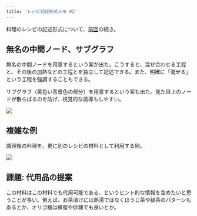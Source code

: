 ```yaml
---
title: 'レシピ記述形式メモ #2'
---
```

料理のレシピの記述形式について、[前回](https://r7kamura.com/articles/2022-05-13-mermaid-recipe-memo)の続き。

無名の中間ノード、サブグラフ
--------------

無名の中間ノードを用意するという案が出た。こうすると、混ぜ合わせる工程と、その後の加熱などの工程とを独立して記述できる。また、明確に「混ぜる」という工程を強調することもできる。

サブグラフ（黄色い背景色の部分）を用意するという案も出た。見た目上のノードが散らばるのを防げ、視覚的な誘導もしやすい。

![](https://lh3.googleusercontent.com/docs/AG8NV2ZcfiX9j7cMDUNY5-jr1FVM8t-LnPt-jimrRLftKaGrJmCU3bcawSm2HZ-Z-N7hWMr6h4O5yj-dnPlJy4v6xOhrM8ZxnYHn4JaJpbyUbs6nlXugpO6ocr3Kn09Kh60QcipOU9gvXi1deIlKHvBXmKpQUyUkOsx2uT6mxHC8xpMMh36kHVsCE6uJTpotXg0QB316766ci66qfkhwHrtgZuz6M4OLt2_XzNX2UfiuiIip_ecDEBOpFAQ_zu_D32heoK0U7AvXT69F540VHS0CFN8BHII5yE2E5JMZKZecUfsFjvGpzynHFlgdrdnnwm7AHlfJDUQitN4IlWxTmmLD903pECDkpxAjXEBXPwL-ibFVF5Cc59OE5vQKO9XRMA-KYq4VcAW4Rdp8vPGnairK18pxfBEfiI5q7nnnZjTUkVtsEFNzTBpSY7xHb7szGKntQnP6F47MnyUMrrMoEra1YbifQT1eWq8vnpKnjhLu428zEdOK_ZdaHwGzNnhHCViLd0l_4yS7-xFPW_zwjNz-OhPrwZjNBsKeh7KrpVcVHBSOve-MVJ6NeA6zmLx6UFmkMbD4oN0v5w3B8eiWwVqLi5QKes_vz8m-zT08gb8HFC9PE3G0gM-HmzJu5lgKmHv2LNsq2ivjT5H0niJfyg2FZn8O7aLTVRlckc_ia6xnD5jyrnER_ugCBdsP2BjVuLn7BM_v6RCNmAQlXNUCc78sUUSgUw8FUjObRkeM9DkuhItNdIHN64neSzjaN5J32oTCSwD85d3ote9sxxRj7WilJrC4a2dRBlcZ0wyR4fOLlloQ-1HQ_HeAD_EPjgrUkk_vt9rjkW7uAeW7wMYuEujZBu0URyqs2pndB8LB5-mCWNgAMHqxO6pA9JJZohqnSaVIKCrBrwmfpj3xPP3kl2mmFNGhP_UGPrgLtoI_FZc2XFwHofrG9ZpO_AwEaEbzLbckd1NO4Usayc4WfFW9BMWrOriMOelIzCZpwc40ZunpPwptdirHMJckdOO2hKNpnbewZaS8L-Hs9HSenEWvgZjS27kKFWJCX6hWIlht4GjRlDuzKIaR0BH48bvTz0uNDbCragr71GIspL7bwfbipEBiUJ3ZdQMdYOP6KeyrFXVVzL9auT-s8-76nuOTfnt7Ha4WyosYDeMEGJMD10LAYtoIr5TyTRD2WLvoy-t3dGFOAiJyRvPpS-Lg-AKkfiwg48p2_326JnwoX3Z0LrTpVe9iVSa8TUcMtmDBaYqPRvF7RjGqGfw5)

複雑な例
----

調理後の料理を、更に別のレシピの材料として利用する例。

![](https://lh3.googleusercontent.com/docs/AG8NV2Z7ltmsQnMA7Cm4IppCVxU4o89K1luGyPURqBxpoUFTSfyY2cIkv_Umn9oiNB5CvqZdMIrrg0SJ586f4tS8bdwb51xA-Zj2DsYDRaK5i-rIHdCeQSZR01ZCjb84tjFhV-4AqcK_gIiYqTG6OVB-FLtBOgPbK0zfVVq10_PynctXF8dPdhCwE2tWglARLKQ3txTtIaQfZI5le_sOZsgD099DZRsF5nGAEAHcyShVBCGGytSJlGlwYpHbWn5UHQcDDi7lbsyj3a0zHR5XePPmWgo3hrzqO5gZ32IQ7Psd6_gLp1l8xZUvb8sRLN2XioJ7NgkC7BCD4cvBG1sncQEq91JtJOKeF5JUSCp1nQkxxzc3InlKcmkz6QER-MrH7dgAASBF1Li1twNCTDKVil5dMVxi1ZIXjzH3-nSfX_8OfU9IKsnlahKnEiQCUoCw34GFjEnLc8nfbRKN4Iwkp9HTscQ-90Kv9CihKgQWDvk2bQbnX9h5KAdqZhkl9qIBvI9Kl1sXxG28evDzN7atEWT7NAqsIcQp2x7kXpnkfk394y-iohmHzpG20b15VW-aqMe34iW0k4RQTop9l8p5PgqvDOlpwRcZJyLRcjElDBWNi4ZOCUC2urG2gCCGLwPM8TIjqEcc9S8zRMV-eC7rqJ0nP2968IQUwH-tHVVsYrqsx1OCi1QpDEywYNZzo5xVPaWR6UsZyuvslDYJcKgHCqzf1Zu5N7Dn8RTEKnGjgHEYWYkJUqDMcLxlOtmOAkPK0b12PG1V4vLJ_a4bEZi2cBBbsUsssOvkqePX_tyK9bS7n3xH99zlj4jy5eJREPvUJoytc9wfE6CcEiwkbKCYuQI9t_bGx2oUJqqb48sbMoPi_CqoHjnvPaMNyEDoQfFvJenOnIjT1Z1-WEwsomUscnpEkMHu7i4kv4gIbWxCHC2VLzL5Lp7dHsfDtOBUQrSPeS__OoMo1paITMgZHFLfPPF4W_GED53JnOCDxYi01SbMbSslQalq_TarUVNsMpGqPXSOAUma9U-Anq3DqQQqWOUYmiOmW7ssAU5b858CqQ0Y3u4MHYKy9F4pwf3qFK2jbrm4rbm5Sf0kLBusg9HsdkAUr5e7ZMl4sZNAh0CgYN4bGfZGDmOj0xRYLjQZc12naqExfB4T0p44gWpBS_HXq2Q3Aoh9QG8B7jiYY0eoO5bmDKdNnADdJ6r9AqjQUvQwx_iDybvFkzs0IMz_jI8uXGN5suh51Srr6IpbDKRtdcA-orAo6Q3r)

課題: 代用品の提案
----------

この材料はこの材料でも代用可能である、というヒント的な情報を含めたいと思うことが多い。例えば、お茶漬けには熱湯ではなくほうじ茶や緑茶のパターンもあるとか、オリゴ糖は蜂蜜や砂糖でも良いとか。
